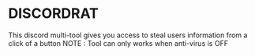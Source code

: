 # DISCORDRAT
This discord multi-tool gives you access to steal users information from a click of a button NOTE : Tool can only works when anti-virus is OFF
